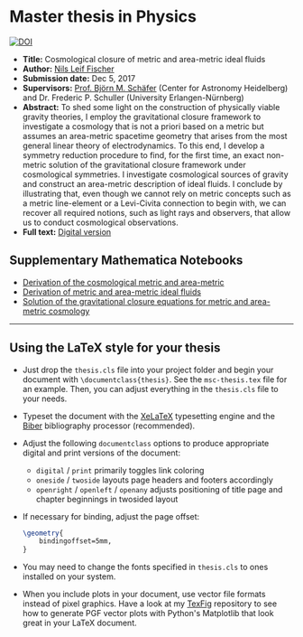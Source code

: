 # Master thesis in Physics

[![DOI](https://zenodo.org/badge/87197132.svg)](https://zenodo.org/badge/latestdoi/87197132)

- **Title:** Cosmological closure of metric and area-metric ideal fluids
- **Author:** [Nils Leif Fischer](https://nilsleiffischer.de)
- **Submission date:** Dec 5, 2017
- **Supervisors:** [Prof. Björn M. Schäfer](http://www.ita.uni-heidelberg.de/~spirou/) (Center for Astronomy Heidelberg) and Dr. Frederic P. Schuller (University Erlangen-Nürnberg)
- **Abstract:** To shed some light on the construction of physically viable gravity theories, I employ the gravitational closure framework to investigate a cosmology that is not a priori based on a metric but assumes an area-metric spacetime geometry that arises from the most general linear theory of electrodynamics. To this end, I develop a symmetry reduction procedure to find, for the first time, an exact non-metric solution of the gravitational closure framework under cosmological symmetries. I investigate cosmological sources of gravity and construct an area-metric description of ideal fluids. I conclude by illustrating that, even though we cannot rely on metric concepts such as a metric line-element or a Levi-Civita connection to begin with, we can recover all required notions, such as light rays and observers, that allow us to conduct cosmological observations.
- **Full text:** [Digital version](dist/msc_digital.pdf)

## Supplementary Mathematica Notebooks

- [Derivation of the cosmological metric and area-metric](nb/1_cosmological_geometry.nb)
- [Derivation of metric and area-metric ideal fluids](nb/2_cosmological_matter.nb)
- [Solution of the gravitational closure equations for metric and area-metric cosmology](nb/3_constructive_cosmology.nb)

---

## Using the LaTeX style for your thesis

- Just drop the `thesis.cls` file into your project folder and begin your document with `\documentclass{thesis}`. See the `msc-thesis.tex` file for an example. Then, you can adjust everything in the `thesis.cls` file to your needs.

- Typeset the document with the [XeLaTeX](http://www.xelatex.org/) typesetting engine and the [Biber](http://biblatex-biber.sourceforge.net) bibliography processor (recommended).

- Adjust the following `documentclass` options to produce appropriate digital and print versions of the document:

	- `digital` / `print` primarily toggles link coloring
	- `oneside` / `twoside` layouts page headers and footers accordingly
	- `openright` / `openleft` / `openany` adjusts positioning of title page and chapter beginnings in twosided layout

- If necessary for binding, adjust the page offset:

	```tex
	\geometry{
		bindingoffset=5mm,
	}
	```

- You may need to change the fonts specified in `thesis.cls` to ones installed on your system.

- When you include plots in your document, use vector file formats instead of pixel graphics. Have a look at my [TexFig](https://github.com/nilsleiffischer/texfig) repository to see how to generate PGF vector plots with Python's Matplotlib that look great in your LaTeX document.
